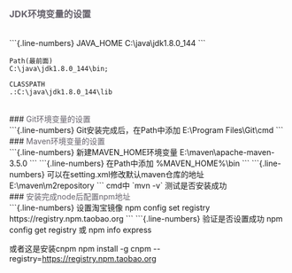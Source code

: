 ### <span style="color: #66626C">JDK环境变量的设置</span>
<br>
```{.line-numbers}
JAVA_HOME
C:\java\jdk1.8.0_144
```

```{.line-numbers}
Path(最前面)
C:\java\jdk1.8.0_144\bin;
```

```{.line-numbers}
CLASSPATH
.:C:\java\jdk1.8.0_144\lib
```
<br>
### <span style="color: #66626C">Git环境变量的设置</span>
<br>
```{.line-numbers}
Git安装完成后，在Path中添加
E:\Program Files\Git\cmd
```
<br>
### <span style="color: #66626C">Maven环境变量的设置</span>
<br>
```{.line-numbers}
新建MAVEN_HOME环境变量
E:\maven\apache-maven-3.5.0
```
```{.line-numbers}
在Path中添加
%MAVEN_HOME%\bin
```
```{.line-numbers}
可以在setting.xml修改默认maven仓库的地址
<settings>   
  <localRepository>E:\maven\m2repository</localRepository>
</settings>
```
cmd中 `mvn -v` 测试是否安装成功
<br>
### <span style="color: #66626C">安装完成node后配置npm地址</span>
<br>
```{.line-numbers}
设置淘宝镜像
npm config set registry https://registry.npm.taobao.org
```
```{.line-numbers}
验证是否设置成功
npm config get registry
或
npm info express

或者这是安装cnpm
npm install -g cnpm --registry=https://registry.npm.taobao.org
```